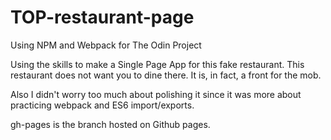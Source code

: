 # TOP-restaurant-page
Using NPM and Webpack for The Odin Project

Using the skills to make a Single Page App for this fake restaurant. This restaurant does not want you to dine there. It is, in fact, a front for the mob.

Also I didn't worry too much about polishing it since it was more about practicing webpack and ES6 import/exports. 

gh-pages is the branch hosted on Github pages.
